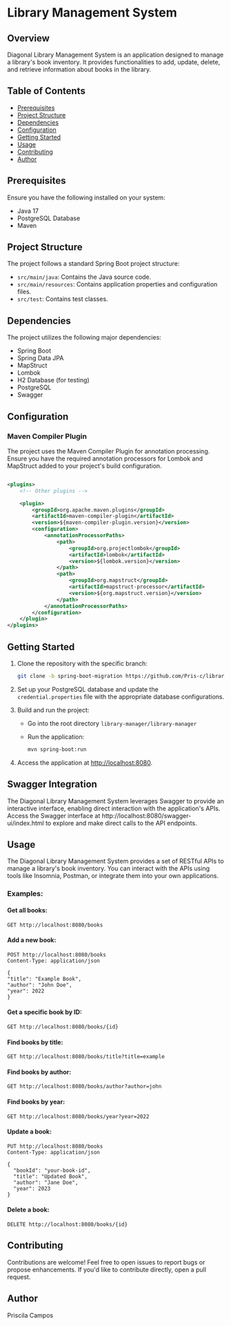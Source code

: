 # Library Management System

## Overview

Diagonal Library Management System is an application designed to manage a library's book inventory. It provides
functionalities to add, update, delete, and retrieve information about books in the library.

## Table of Contents

- [Prerequisites](#prerequisites)
- [Project Structure](#project-structure)
- [Dependencies](#dependencies)
- [Configuration](#configuration)
- [Getting Started](#getting-started)
- [Usage](#usage)
- [Contributing](#contributing)
- [Author](#author)

## Prerequisites

Ensure you have the following installed on your system:

- Java 17
- PostgreSQL Database
- Maven



## Project Structure

The project follows a standard Spring Boot project structure:

- `src/main/java`: Contains the Java source code.
- `src/main/resources`: Contains application properties and configuration files.
- `src/test`: Contains test classes.

## Dependencies

The project utilizes the following major dependencies:

- Spring Boot
- Spring Data JPA
- MapStruct
- Lombok
- H2 Database (for testing)
- PostgreSQL
- Swagger

## Configuration

### Maven Compiler Plugin

The project uses the Maven Compiler Plugin for annotation processing. Ensure you have the required annotation processors
for Lombok and MapStruct added to your project's build configuration.

```xml

<plugins>
    <!-- Other plugins -->

    <plugin>
        <groupId>org.apache.maven.plugins</groupId>
        <artifactId>maven-compiler-plugin</artifactId>
        <version>${maven-compiler-plugin.version}</version>
        <configuration>
            <annotationProcessorPaths>
                <path>
                    <groupId>org.projectlombok</groupId>
                    <artifactId>lombok</artifactId>
                    <version>${lombok.version}</version>
                </path>
                <path>
                    <groupId>org.mapstruct</groupId>
                    <artifactId>mapstruct-processor</artifactId>
                    <version>${org.mapstruct.version}</version>
                </path>
            </annotationProcessorPaths>
        </configuration>
    </plugin>
</plugins>
```

## Getting Started

1. Clone the repository with the specific branch:
    ```bash
    git clone -b spring-boot-migration https://github.com/Pris-c/library-manager.git
    ```

2. Set up your PostgreSQL database and update the `credential.properties` file with the appropriate database configurations.

3. Build and run the project:
    - Go into the root directory `library-manager/library-manager`
    - Run the application:

        ```bash
        mvn spring-boot:run
        ```

4. Access the application at [http://localhost:8080](http://localhost:8080).

## Swagger Integration

The Diagonal Library Management System leverages Swagger to provide an interactive interface, enabling direct interaction with the application's APIs. Access the Swagger interface at http://localhost:8080/swagger-ui/index.html to explore and make direct calls to the API endpoints.

## Usage

The Diagonal Library Management System provides a set of RESTful APIs to manage a library's book inventory.
You can interact with the APIs using tools like Insomnia, Postman, or integrate them into your own applications.

### Examples:

#### Get all books:

```http
GET http://localhost:8080/books
```

#### Add a new book:

```http
POST http://localhost:8080/books
Content-Type: application/json

{
"title": "Example Book",
"author": "John Doe",
"year": 2022
}
```

#### Get a specific book by ID:

```http
GET http://localhost:8080/books/{id}
```

#### Find books by title:

```http
GET http://localhost:8080/books/title?title=example
```

#### Find books by author:

```http
GET http://localhost:8080/books/author?author=john
```

#### Find books by year:

```http
GET http://localhost:8080/books/year?year=2022
```

#### Update a book:

```http
PUT http://localhost:8080/books
Content-Type: application/json

{
  "bookId": "your-book-id",
  "title": "Updated Book",
  "author": "Jane Doe",
  "year": 2023
}
```

#### Delete a book:

```http
DELETE http://localhost:8080/books/{id}
```

## Contributing

Contributions are welcome! Feel free to open issues to report bugs or propose enhancements. If you'd like to contribute directly, open a pull request.

## Author

Priscila Campos




